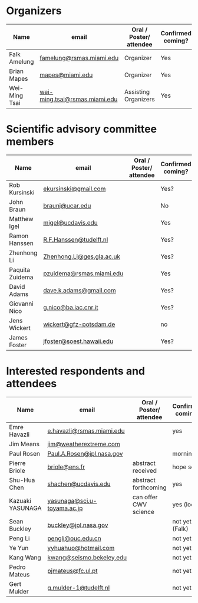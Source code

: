 # Organizers

Name                      |   email                     | Oral / Poster/ attendee | Confirmed coming?    
--------------------------|-----------------------------|-------------------------|-----------
Falk Amelung              | famelung@rsmas.miami.edu    | Organizer               | Yes
Brian Mapes               | mapes@miami.edu             | Organizer               | Yes
Wei-Ming Tsai             | wei-ming.tsai@rsmas.miami.edu| Assisting Organizers   | Yes

# Scientific advisory committee members
Name                      |   email                     | Oral / Poster/ attendee | Confirmed coming?    
--------------------------|-----------------------------|-------------------------|-----------
Rob Kursinski | <ekursinski@gmail.com>          | | Yes?
John Braun | <braunj@ucar.edu>                  | | No
Matthew Igel | <migel@ucdavis.edu>              | | Yes
Ramon Hanssen | <R.F.Hanssen@tudelft.nl>        | | Yes?
Zhenhong Li | <Zhenhong.Li@ges.gla.ac.uk>       | | Yes?
Paquita Zuidema | <pzuidema@rsmas.miami.edu>    | | Yes
David Adams | <dave.k.adams@gmail.com>          | | Yes?
Giovanni Nico | <g.nico@ba.iac.cnr.it>          | | Yes?
Jens Wickert | <wickert@gfz-potsdam.de>         | | no
James Foster | <jfoster@soest.hawaii.edu>       | | Yes?

# Interested respondents and attendees
Name                      |   email                     | Oral / Poster/ attendee | Confirmed coming?    
--------------------------|-----------------------------|-------------------------|-----------
Emre Havazli | <e.havazli@rsmas.miami.edu>        | | yes
Jim Means | <jim@weatherextreme.com>              | | 
Paul Rosen | <Paul.A.Rosen@jpl.nasa.gov>          | | morning 1
Pierre Briole | <briole@ens.fr>                   | abstract received | hope so
Shu-Hua Chen | <shachen@ucdavis.edu>              | abstract forthcoming | yes
Kazuaki YASUNAGA | <yasunaga@sci.u-toyama.ac.jp>  | can offer CWV science | yes (local)
Sean Buckley | <buckley@jpl.nasa.gov>             | | not yet (Falk)
Peng Li       | <pengli@ouc.edu.cn>               | | not yet
Ye Yun        | <yyhuahuo@hotmail.com>            | | not yet
Kang Wang     | <kwang@seismo.bekeley.edu>        | | not yet
Pedro Mateus  | <pjmateus@fc.ul.pt>               | | not yet
Gert Mulder   | <g.mulder-1@tudelft.nl>           | | not yet


